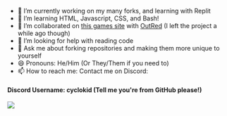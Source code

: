 - 🔭 I’m currently working on my many forks, and learning with Replit
- 🌱 I’m learning HTML, Javascript, CSS, and Bash!
- 👯 I’m collaborated on [this games site](https://www.github.com/OutRed/outred.github.io/) with [OutRed](https://www.github.com/OutRed/) (I left the project a while ago though)
- 🤔 I’m looking for help with reading code
- 💬 Ask me about forking repositories and making them more unique to yourself
- 😄 Pronouns: He/Him (Or They/Them if you need to)
- 📫 How to reach me: Contact me on Discord:
#### Discord Username: cyclokid  (Tell me you're from GitHub please!)

![](https://komarev.com/ghpvc/?username=CycloKid&color=blueviolet)
